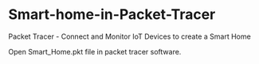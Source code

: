 # Smart-home-in-Packet-Tracer
Packet Tracer - Connect and Monitor IoT Devices to create a Smart Home

Open Smart_Home.pkt file in packet tracer software. 
